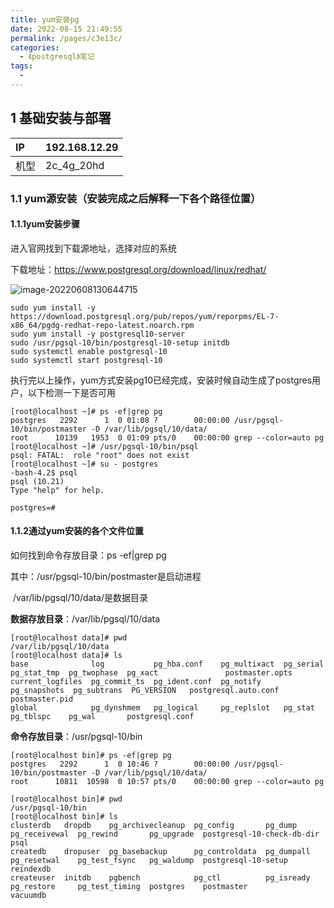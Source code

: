 ```yaml
---
title: yum安装pg
date: 2022-08-15 21:49:55
permalink: /pages/c3e13c/
categories:
  - 《postgresql》笔记
tags:
  - 
---
```

## 1 基础安装与部署

| IP   | 192.168.12.29 |
| :--- | ------------- |
| 机型 | 2c_4g_20hd    |

### 1.1 yum源安装（安装完成之后解释一下各个路径位置）

#### 1.1.1yum安装步骤

进入官网找到下载源地址，选择对应的系统

下载地址：https://www.postgresql.org/download/linux/redhat/

![image-20220608130644715](http://markdown.lyforcdf.cn/aaa/image-20220608130644715.png)

```shell
sudo yum install -y https://download.postgresql.org/pub/repos/yum/reporpms/EL-7-x86_64/pgdg-redhat-repo-latest.noarch.rpm
sudo yum install -y postgresql10-server
sudo /usr/pgsql-10/bin/postgresql-10-setup initdb
sudo systemctl enable postgresql-10
sudo systemctl start postgresql-10
```

执行完以上操作，yum方式安装pg10已经完成，安装时候自动生成了postgres用户，以下检测一下是否可用

```shell
[root@localhost ~]# ps -ef|grep pg
postgres   2292      1  0 01:08 ?        00:00:00 /usr/pgsql-10/bin/postmaster -D /var/lib/pgsql/10/data/
root      10139   1953  0 01:09 pts/0    00:00:00 grep --color=auto pg
[root@localhost ~]# /usr/pgsql-10/bin/psql 
psql: FATAL:  role "root" does not exist
[root@localhost ~]# su - postgres
-bash-4.2$ psql
psql (10.21)
Type "help" for help.

postgres=# 
```

#### 1.1.2通过yum安装的各个文件位置

如何找到命令存放目录：ps -ef|grep pg

其中：/usr/pgsql-10/bin/postmaster是启动进程

​			/var/lib/pgsql/10/data/是数据目录

**数据存放目录**：/var/lib/pgsql/10/data

```shell
[root@localhost data]# pwd
/var/lib/pgsql/10/data
[root@localhost data]# ls
base              log           pg_hba.conf    pg_multixact  pg_serial     pg_stat_tmp  pg_twophase  pg_xact               postmaster.opts
current_logfiles  pg_commit_ts  pg_ident.conf  pg_notify     pg_snapshots  pg_subtrans  PG_VERSION   postgresql.auto.conf  postmaster.pid
global            pg_dynshmem   pg_logical     pg_replslot   pg_stat       pg_tblspc    pg_wal       postgresql.conf

```

**命令存放目录**：/usr/pgsql-10/bin

```shell
[root@localhost bin]# ps -ef|grep pg
postgres   2292      1  0 10:46 ?        00:00:00 /usr/pgsql-10/bin/postmaster -D /var/lib/pgsql/10/data/
root      10811  10598  0 10:57 pts/0    00:00:00 grep --color=auto pg
```

```shell
[root@localhost bin]# pwd
/usr/pgsql-10/bin
[root@localhost bin]# ls
clusterdb   dropdb    pg_archivecleanup  pg_config       pg_dump     pg_receivewal  pg_rewind       pg_upgrade  postgresql-10-check-db-dir  psql
createdb    dropuser  pg_basebackup      pg_controldata  pg_dumpall  pg_resetwal    pg_test_fsync   pg_waldump  postgresql-10-setup         reindexdb
createuser  initdb    pgbench            pg_ctl          pg_isready  pg_restore     pg_test_timing  postgres    postmaster                  vacuumdb
```

